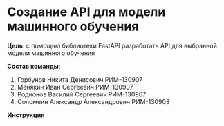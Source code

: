 # Создание API для модели машинного обучения

**Цель**: с помощью библиотеки FastAPI разработать API для выбранной модели машинного обучения

**Состав команды**:

1. Горбунов Никита Денисович РИМ-130907
2. Менякин Иван Сергеевич РИМ-130907
3. Родионов Василий Сергеевич РИМ-130907
4. Соломеин Александр Александрович РИМ-130908

**Инструкция**
